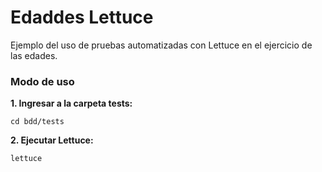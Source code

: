 # Edaddes Lettuce

Ejemplo del uso de pruebas automatizadas con Lettuce en el ejercicio de las 
edades.

### Modo de uso

**1. Ingresar a la carpeta tests:**
```
cd bdd/tests
```

**2. Ejecutar Lettuce:**
```
lettuce
```
